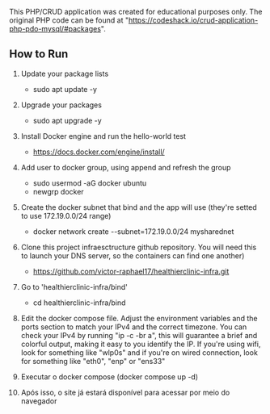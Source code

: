 This PHP/CRUD application was created for educational purposes only. The original PHP code can be found at "https://codeshack.io/crud-application-php-pdo-mysql/#packages".

## How to Run
1. Update your package lists
    - sudo apt update -y

3. Upgrade your packages
    - sudo apt upgrade -y
    
4. Install Docker engine and run the hello-world test
    - https://docs.docker.com/engine/install/
      
5. Add user to docker group, using append and refresh the group
    - sudo usermod -aG docker ubuntu
    - newgrp docker
      
6. Create the docker subnet that bind and the app will use (they're setted to use 172.19.0.0/24 range)
    - docker network create --subnet=172.19.0.0/24 mysharednet
      
7. Clone this project infraesctructure github repository. You will need this to launch your DNS server, so the containers can find one another)
    - https://github.com/victor-raphael17/healthierclinic-infra.git
      
8. Go to 'healthierclinic-infra/bind'
    - cd healthierclinic-infra/bind

9. Edit the docker compose file. Adjust the environment variables and the ports section to match your IPv4 and the correct timezone. You can check your IPv4 by running "ip -c -br a", this will guarantee a brief and colorful output, making it easy to you identify the IP. If you're using wifi, look for something like "wlp0s" and if you're on wired connection, look for something like "eth0", "enp" or "ens33"

10. Executar o docker compose (docker compose up -d)
11. Após isso, o site já estará disponível para acessar por meio do navegador
